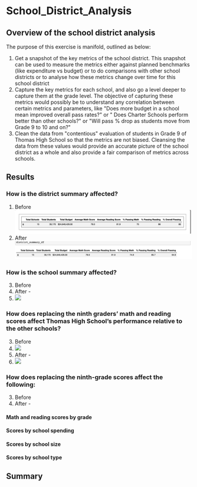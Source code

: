 # School_District_Analysis
 
## Overview of the school district analysis

The purpose of this exercise is manifold, outlined as below:
1. Get a snapshot of the key metrics of the school district. This snapshot can be used to measure the metrics either against planned benchmarks (like expenditure vs budget) or to do comparisons with other school districts or to analyse how these metrics change over time for this school district
2. Capture the key metrics for each school, and also go a level deeper to capture them at the grade level. The objective of capturing these metrics would possibly be to understand any correlation between certain metrics and parameters, like "Does more budget in a school mean improved overall pass rates?" or " Does Charter Schools perform better than other schools?" or "Will pass % drop as students move from Grade 9 to 10 and on?"
3. Clean the data from "contentious" evaluation of students in Grade 9 of Thomas High School so that the metrics are not biased. Cleansing the data from these values would provide an accurate picture of the school district as a whole and also provide a fair comparison of metrics across schools. 

## Results

### How is the district summary affected?

1. Before
   ![](District_Before_changes.png?raw=true)
2. After 
   ![](District_After_changes.png?raw=true)

### How is the school summary affected?

3. Before 
4. After - 
5. ![](School_District_Analysis/school_summary_after.png?raw=true)

### How does replacing the ninth graders’ math and reading scores affect Thomas High School’s performance relative to the other schools?

3. Before 
4.  ![](School_District_Analysis/before_replace_math_reading.png?raw=true)
5. After - 
6. ![](School_District_Analysis/replace_math_reading.png?raw=true)


### How does replacing the ninth-grade scores affect the following:

3. Before 
4. After - 


#### Math and reading scores by grade
#### Scores by school spending
#### Scores by school size
#### Scores by school type




## Summary
